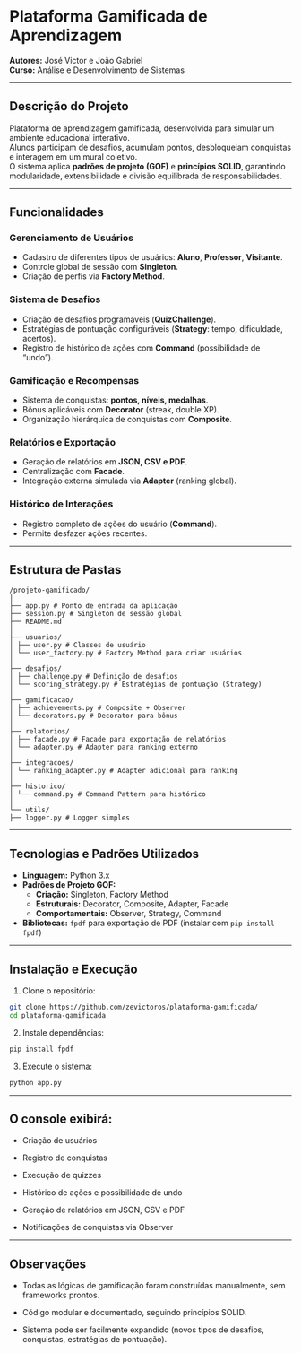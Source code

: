 # Plataforma Gamificada de Aprendizagem

**Autores:** José Victor e João Gabriel  
**Curso:** Análise e Desenvolvimento de Sistemas  

---

## Descrição do Projeto

Plataforma de aprendizagem gamificada, desenvolvida para simular um ambiente educacional interativo.  
Alunos participam de desafios, acumulam pontos, desbloqueiam conquistas e interagem em um mural coletivo.  
O sistema aplica **padrões de projeto (GOF)** e **princípios SOLID**, garantindo modularidade, extensibilidade e divisão equilibrada de responsabilidades.

---

## Funcionalidades

### Gerenciamento de Usuários
- Cadastro de diferentes tipos de usuários: **Aluno**, **Professor**, **Visitante**.  
- Controle global de sessão com **Singleton**.  
- Criação de perfis via **Factory Method**.

### Sistema de Desafios
- Criação de desafios programáveis (**QuizChallenge**).  
- Estratégias de pontuação configuráveis (**Strategy**: tempo, dificuldade, acertos).  
- Registro de histórico de ações com **Command** (possibilidade de “undo”).

### Gamificação e Recompensas
- Sistema de conquistas: **pontos, níveis, medalhas**.  
- Bônus aplicáveis com **Decorator** (streak, double XP).  
- Organização hierárquica de conquistas com **Composite**.

### Relatórios e Exportação
- Geração de relatórios em **JSON, CSV e PDF**.  
- Centralização com **Facade**.  
- Integração externa simulada via **Adapter** (ranking global).

### Histórico de Interações
- Registro completo de ações do usuário (**Command**).  
- Permite desfazer ações recentes.  

---

## Estrutura de Pastas

```
/projeto-gamificado/
│
├── app.py # Ponto de entrada da aplicação
├── session.py # Singleton de sessão global
├── README.md
│
├── usuarios/
│ ├── user.py # Classes de usuário
│ └── user_factory.py # Factory Method para criar usuários
│
├── desafios/
│ ├── challenge.py # Definição de desafios
│ └── scoring_strategy.py # Estratégias de pontuação (Strategy)
│
├── gamificacao/
│ ├── achievements.py # Composite + Observer
│ └── decorators.py # Decorator para bônus
│
├── relatorios/
│ ├── facade.py # Facade para exportação de relatórios
│ └── adapter.py # Adapter para ranking externo
│
├── integracoes/
│ └── ranking_adapter.py # Adapter adicional para ranking
│
├── historico/
│ └── command.py # Command Pattern para histórico
│
└── utils/
├── logger.py # Logger simples

```
---

## Tecnologias e Padrões Utilizados

- **Linguagem:** Python 3.x  
- **Padrões de Projeto GOF:**
  - **Criação:** Singleton, Factory Method  
  - **Estruturais:** Decorator, Composite, Adapter, Facade  
  - **Comportamentais:** Observer, Strategy, Command  
- **Bibliotecas:** `fpdf` para exportação de PDF (instalar com `pip install fpdf`)

---

## Instalação e Execução

1. Clone o repositório:

```bash
git clone https://github.com/zevictoros/plataforma-gamificada/
cd plataforma-gamificada
```

2. Instale dependências:

```bash
pip install fpdf
```

3. Execute o sistema:

```bash
python app.py
```

---

## O console exibirá:

- Criação de usuários

- Registro de conquistas

- Execução de quizzes

- Histórico de ações e possibilidade de undo

- Geração de relatórios em JSON, CSV e PDF

- Notificações de conquistas via Observer

---

## Observações

- Todas as lógicas de gamificação foram construídas manualmente, sem frameworks prontos.

- Código modular e documentado, seguindo princípios SOLID.

- Sistema pode ser facilmente expandido (novos tipos de desafios, conquistas, estratégias de pontuação).
